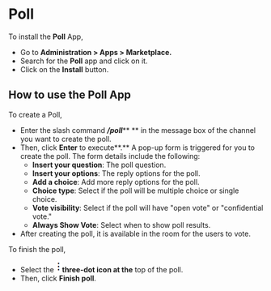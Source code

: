 # Poll

To install the **Poll** App,

* Go to **Administration > Apps > Marketplace.**
* Search for the **Poll** app and click on it.
* Click on the **Install** button.

## How to use the Poll App

To create a Poll,

* Enter the slash command _**/poll**_\*\* \*\* in the message box of the channel you want to create the poll.
* Then, click **Enter** to execute\*\*.\*\* A pop-up form is triggered for you to create the poll. The form details include the following:
  * **Insert your question**: The poll question.
  * **Insert your options**: The reply options for the poll.
  * **Add a choice**: Add more reply options for the poll.
  * **Choice type**: Select if the poll will be multiple choice or single choice.
  * **Vote visibility**: Select if the poll will have "open vote" or "confidential vote."
  * **Always Show Vote**: Select when to show poll results.
* After creating the poll, it is available in the room for the users to vote.

To finish the poll,

* Select the ![](../../../.gitbook/assets/three-dot-icon.png)**three-dot icon at the** top of the poll.
* Then, click **Finish poll**.
